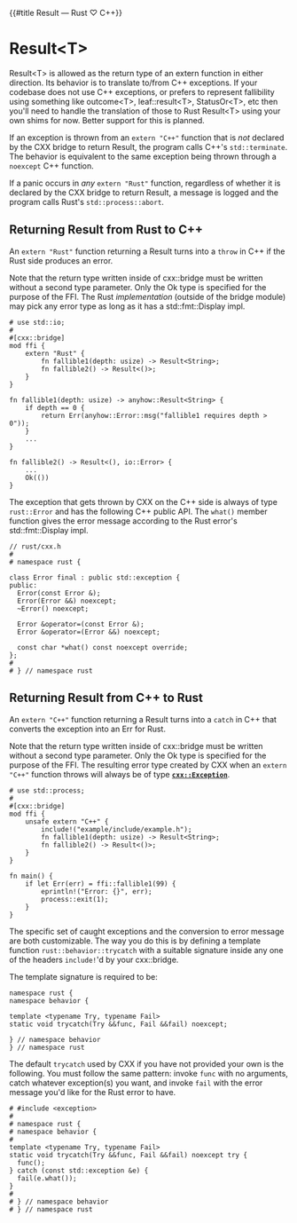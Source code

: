 {{#title Result<T> — Rust ♡ C++}}
# Result\<T\>

Result\<T\> is allowed as the return type of an extern function in either
direction. Its behavior is to translate to/from C++ exceptions. If your codebase
does not use C++ exceptions, or prefers to represent fallibility using something
like outcome\<T\>, leaf::result\<T\>, StatusOr\<T\>, etc then you'll need to
handle the translation of those to Rust Result\<T\> using your own shims for
now. Better support for this is planned.

If an exception is thrown from an `extern "C++"` function that is *not* declared
by the CXX bridge to return Result, the program calls C++'s `std::terminate`.
The behavior is equivalent to the same exception being thrown through a
`noexcept` C++ function.

If a panic occurs in *any* `extern "Rust"` function, regardless of whether it is
declared by the CXX bridge to return Result, a message is logged and the program
calls Rust's `std::process::abort`.

## Returning Result from Rust to C++

An `extern "Rust"` function returning a Result turns into a `throw` in C++ if
the Rust side produces an error.

Note that the return type written inside of cxx::bridge must be written without
a second type parameter. Only the Ok type is specified for the purpose of the
FFI. The Rust *implementation* (outside of the bridge module) may pick any error
type as long as it has a std::fmt::Display impl.

```rust,noplayground
# use std::io;
#
#[cxx::bridge]
mod ffi {
    extern "Rust" {
        fn fallible1(depth: usize) -> Result<String>;
        fn fallible2() -> Result<()>;
    }
}

fn fallible1(depth: usize) -> anyhow::Result<String> {
    if depth == 0 {
        return Err(anyhow::Error::msg("fallible1 requires depth > 0"));
    }
    ...
}

fn fallible2() -> Result<(), io::Error> {
    ...
    Ok(())
}
```

The exception that gets thrown by CXX on the C++ side is always of type
`rust::Error` and has the following C++ public API. The `what()` member function
gives the error message according to the Rust error's std::fmt::Display impl.

```cpp,hidelines
// rust/cxx.h
#
# namespace rust {

class Error final : public std::exception {
public:
  Error(const Error &);
  Error(Error &&) noexcept;
  ~Error() noexcept;

  Error &operator=(const Error &);
  Error &operator=(Error &&) noexcept;

  const char *what() const noexcept override;
};
#
# } // namespace rust
```

## Returning Result from C++ to Rust

An `extern "C++"` function returning a Result turns into a `catch` in C++ that
converts the exception into an Err for Rust.

Note that the return type written inside of cxx::bridge must be written without
a second type parameter. Only the Ok type is specified for the purpose of the
FFI. The resulting error type created by CXX when an `extern "C++"` function
throws will always be of type **[`cxx::Exception`]**.

[`cxx::Exception`]: https://docs.rs/cxx/*/cxx/struct.Exception.html

```rust,noplayground
# use std::process;
#
#[cxx::bridge]
mod ffi {
    unsafe extern "C++" {
        include!("example/include/example.h");
        fn fallible1(depth: usize) -> Result<String>;
        fn fallible2() -> Result<()>;
    }
}

fn main() {
    if let Err(err) = ffi::fallible1(99) {
        eprintln!("Error: {}", err);
        process::exit(1);
    }
}
```

The specific set of caught exceptions and the conversion to error message are
both customizable. The way you do this is by defining a template function
`rust::behavior::trycatch` with a suitable signature inside any one of the
headers `include!`'d by your cxx::bridge.

The template signature is required to be:

```cpp,hidelines
namespace rust {
namespace behavior {

template <typename Try, typename Fail>
static void trycatch(Try &&func, Fail &&fail) noexcept;

} // namespace behavior
} // namespace rust
```

The default `trycatch` used by CXX if you have not provided your own is the
following. You must follow the same pattern: invoke `func` with no arguments,
catch whatever exception(s) you want, and invoke `fail` with the error message
you'd like for the Rust error to have.

```cpp,hidelines
# #include <exception>
#
# namespace rust {
# namespace behavior {
#
template <typename Try, typename Fail>
static void trycatch(Try &&func, Fail &&fail) noexcept try {
  func();
} catch (const std::exception &e) {
  fail(e.what());
}
#
# } // namespace behavior
# } // namespace rust
```

